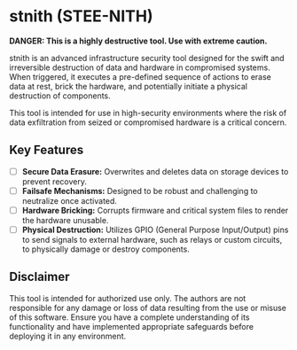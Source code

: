 # stnith (STEE-NITH)

**DANGER: This is a highly destructive tool. Use with extreme caution.**

stnith is an advanced infrastructure security tool designed for the swift and irreversible destruction of data and hardware in compromised systems.
When triggered, it executes a pre-defined sequence of actions to erase data at rest, brick the hardware, and potentially initiate a physical destruction of components.

This tool is intended for use in high-security environments where the risk of data exfiltration from seized or compromised hardware is a critical concern.

## Key Features

- [ ] **Secure Data Erasure:** Overwrites and deletes data on storage devices to prevent recovery.
- [ ] **Failsafe Mechanisms:** Designed to be robust and challenging to neutralize once activated.
- [ ] **Hardware Bricking:** Corrupts firmware and critical system files to render the hardware unusable.
- [ ] **Physical Destruction:** Utilizes GPIO (General Purpose Input/Output) pins to send signals to external hardware, such as relays or custom circuits, to physically damage or destroy components.

## Disclaimer

This tool is intended for authorized use only. The authors are not responsible for any damage or loss of data resulting from the use or misuse of this software.
Ensure you have a complete understanding of its functionality and have implemented appropriate safeguards before deploying it in any environment.
